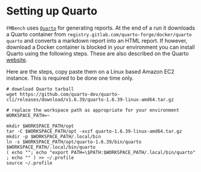 # Setting up Quarto

`FMBench` uses [`Quarto`](https://quarto.org/) for generating reports. At the end of a run it downloads a Quarto container from `registry.gitlab.com/quarto-forge/docker/quarto quarto` and converts a markdown report into an HTML report. If however, download a Docker container is blocked in your environment you can install Quarto using the following steps. These are also described on the Quarto [website](https://quarto.org/docs/download/tarball.html).

Here are the steps, copy paste them on a Linux based Amazon EC2 instance. This is required to be done one time only. 

```{.bash}
# download Quarto tarball
wget https://github.com/quarto-dev/quarto-cli/releases/download/v1.6.39/quarto-1.6.39-linux-amd64.tar.gz

# replace the workspace path as appropriate for your environment
WORKSPACE_PATH=~

mkdir $WORKSPACE_PATH/opt
tar -C $WORKSPACE_PATH/opt -xvzf quarto-1.6.39-linux-amd64.tar.gz
mkdir -p $WORKSPACE_PATH/.local/bin
ln -s $WORKSPACE_PATH/opt/quarto-1.6.39/bin/quarto $WORKSPACE_PATH/.local/bin/quarto
( echo ""; echo "export PATH=\$PATH:$WORKSPACE_PATH/.local/bin/quarto" ; echo "" ) >> ~/.profile
source ~/.profile
```
